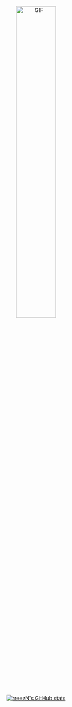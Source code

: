 <div align="center">
    <img height="auto" width="46%" alt="GIF" src="https://media.giphy.com/media/UtQLsqoM4ln5yPuhgE/giphy.gif"/>
</div>
<br />

<div align="center">
    
  <a href="">[![rreezN's GitHub stats](https://github-readme-stats.vercel.app/api?username=rreezN&show_icons=true&theme=radical)](https://github.com/rreezN/github-readme-stats)
      
</div>
